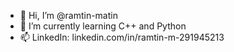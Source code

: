- 👋 Hi, I’m @ramtin-matin
- 🌱 I’m currently learning C++ and Python
- 📫 LinkedIn: linkedin.com/in/ramtin-m-291945213

